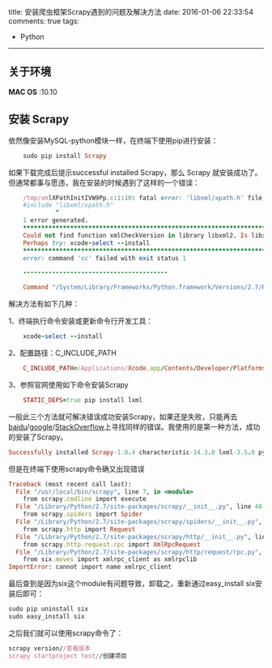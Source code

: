 title: 安装爬虫框架Scrapy遇到的问题及解决方法
date: 2016-01-06 22:33:54
comments: true
tags:
- Python
---

## 关于环境
**MAC OS** :10.10

## 安装	Scrapy
依然像安装MySQL-python模块一样，在终端下使用pip进行安装：

```ruby
	sudo pip install Scrapy
```
如果下载完成后提示successful installed Scrapy，那么 Scrapy 就安装成功了。但通常都事与愿违，我在安装的时候遇到了这样的一个错误：

<!-- more -->

```ruby
    /tmp/xmlXPathInitIVW9Pp.c:1:10: fatal error: 'libxml/xpath.h' file not found
    #include "libxml/xpath.h"
             ^
    1 error generated.
    *********************************************************************************
    Could not find function xmlCheckVersion in library libxml2. Is libxml2 installed?
    Perhaps try: xcode-select --install
    *********************************************************************************
    error: command 'cc' failed with exit status 1

    ----------------------------------------

    Command "/System/Library/Frameworks/Python.framework/Versions/2.7/Resources/Python.app/Contents/MacOS/Python -c "import setuptools, tokenize;__file__='/private/tmp/pip-build-LpH_ul/lxml/setup.py';exec(compile(getattr(tokenize, 'open', open)(__file__).read().replace('\r\n', '\n'), __file__, 'exec'))" install --record /tmp/pip-XfCz9W-record/install-record.txt --single-version-externally-managed --compile" failed with error code 1 in /private/tmp/pip-build-LpH_ul/lxml

```
解决方法有如下几种：

1、终端执行命令安装或更新命令行开发工具：


```ruby
	xcode-select --install

```
2、配置路径：C_INCLUDE_PATH


```ruby
	C_INCLUDE_PATH=/Applications/Xcode.app/Contents/Developer/Platforms/MacOSX.platform/Developer/SDKs/MacOSX10.10.sdk/usr/include/libxml2:/Applications/Xcode.app/Contents/Developer/Platforms/MacOSX.platform/Developer/SDKs/MacOSX10.10.sdk/usr/include/libxml2/libxml:/Applications/Xcode.app/Contents/Developer/Platforms/MacOSX.platform/Developer/SDKs/MacOSX10.10.sdk/usr/include

```
3、参照官网使用如下命令安装Scrapy

```ruby
	STATIC_DEPS=true pip install lxml

```
一般此三个方法就可解决错误成功安装Scrapy，如果还是失败，只能再去[baidu](https://www.baidu.com/)/[google](https://www.google.com.hk)/[StackOverflow](http://stackoverflow.com/)上寻找同样的错误。我使用的是第一种方法，成功的安装了Scrapy。


```ruby
Successfully installed Scrapy-1.0.4 characteristic-14.3.0 lxml-3.5.0 pyasn1-0.1.9 pyasn1-modules-0.0.8 service-identity-14.0.0

```
但是在终端下使用scrapy命令确又出现错误

```ruby
Traceback (most recent call last):
  File "/usr/local/bin/scrapy", line 7, in <module>
    from scrapy.cmdline import execute
  File "/Library/Python/2.7/site-packages/scrapy/__init__.py", line 48, in <module>
    from scrapy.spiders import Spider
  File "/Library/Python/2.7/site-packages/scrapy/spiders/__init__.py", line 10, in <module>
    from scrapy.http import Request
  File "/Library/Python/2.7/site-packages/scrapy/http/__init__.py", line 12, in <module>
    from scrapy.http.request.rpc import XmlRpcRequest
  File "/Library/Python/2.7/site-packages/scrapy/http/request/rpc.py", line 7, in <module>
    from six.moves import xmlrpc_client as xmlrpclib
ImportError: cannot import name xmlrpc_client

```
最后查到是因为six这个module有问题导致，卸载之，重新通过easy_install six安装后即可：

```ruby
sudo pip uninstall six	
sudo easy_install six
```
之后我们就可以使用scrapy命令了：

```ruby
scrapy version//查看版本
scrapy startproject test//创建项目
```